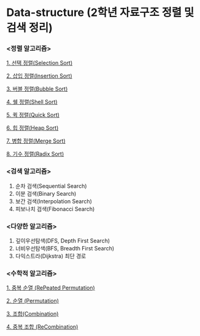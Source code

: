 # Data-structure (2학년 자료구조 정렬 및 검색 정리)

### <정렬 알고리즘>
[1. 선택 정렬(Selection Sort)](Sort/SelectionSort.c)

[2. 삽입 정렬(Insertion Sort)](Sort/InsertionSort.c)

[3. 버블 정렬(Bubble Sort)](Sort/BubbleSort.c)

[4. 쉘 정렬(Shell Sort)](Sort/ShellSort.c)

[5. 퀵 정렬(Quick Sort)](Sort/QuickSort.c)

[6. 힙 정렬(Heap Sort)](Sort/HeapSort.c)

[7. 병합 정렬(Merge Sort)](Sort/MergeSort.c)

[8. 기수 정렬(Radix Sort)](Sort/RadixSort.c)



### <검색 알고리즘>
1. 순차 검색(Sequential Search)
2. 이분 검색(Binary Search)
3. 보간 검색(Interpolation Search)
4. 피보나치 검색(Fibonacci Search)



### <다양한 알고리즘>
1. 깊이우선탐색(DFS, Depth First Search)
2. 너비우선탐색(BFS, Breadth First Search)
3. 다익스트라(Dijkstra) 최단 경로



### <수학적 알고리즘>
[1. 중복 순열 (RePeated Permutation)](Math/RePermutation.c)

[2. 순열 (Permutation)](Math/Permutation.c)

[3. 조합(Combination)](Math/Combination.c)

[4. 중복 조합 (ReCombination)](Math/ReCombination.c)
